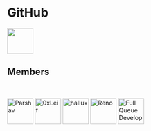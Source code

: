 #  GitHub

<a href="https://github.com/0xOpenBytes">
    <img src="https://avatars.githubusercontent.com/u/92551192?s=200&v=4" width="60">
</a>

<br/>

## Members

<br/>

<!-- members -->
<a href="https://github.com/parshav"><img src="https://github.com/parshav.png" width="60px" alt="Parshav" /></a>
<a href="https://github.com/0xLeif"><img src="https://github.com/0xLeif.png" width="60px" alt="0xLeif" /></a>
<a href="https://github.com/haIIux"><img src="https://github.com/haIIux.png" width="60px" alt="haIIux" /></a>
<a href="https://github.com/rjp2525"><img src="https://github.com/rjp2525.png" width="60px" alt="Reno" /></a>
<a href="https://github.com/FullQueueDeveloper"><img src="https://github.com/FullQueueDeveloper.png" width="60px" alt="Full Queue Developer"/></a>
<!-- members -->
